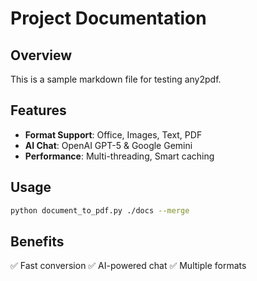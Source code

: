 # Project Documentation

## Overview
This is a sample markdown file for testing any2pdf.

## Features
- **Format Support**: Office, Images, Text, PDF
- **AI Chat**: OpenAI GPT-5 & Google Gemini
- **Performance**: Multi-threading, Smart caching

## Usage
```bash
python document_to_pdf.py ./docs --merge
```

## Benefits
✅ Fast conversion
✅ AI-powered chat
✅ Multiple formats
